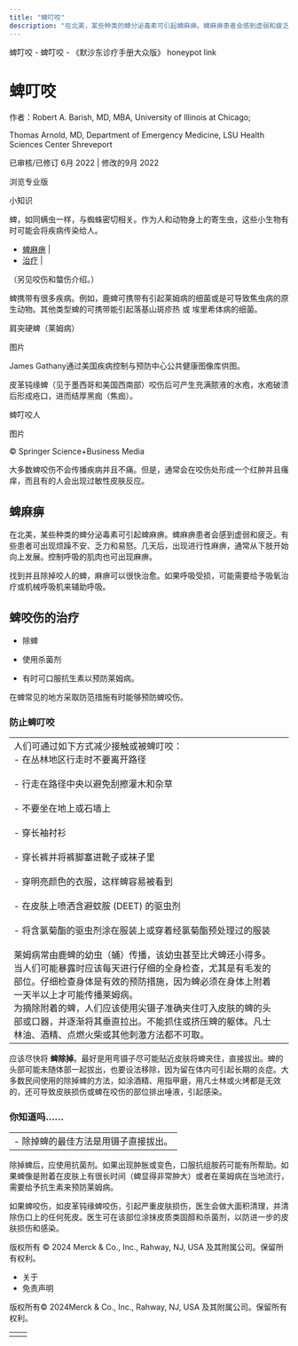 ```yaml
---
title: "蜱叮咬"
description: "在北美，某些种类的蜱分泌毒素可引起蜱麻痹。蜱麻痹患者会感到虚弱和疲乏。有些患者可出现烦躁不安、乏力和易怒。几天后，出现进行性麻痹，通常从下肢开始向上发展。控制呼吸的肌肉也可出现麻痹。"
---
```


﻿蜱叮咬 \- 蜱叮咬 \- 《默沙东诊疗手册大众版》 honeypot link

# 蜱叮咬

作者：Robert A. Barish, MD, MBA, University of Illinois at Chicago;

Thomas Arnold, MD, Department of Emergency Medicine, LSU Health Sciences
Center Shreveport

已审核/已修订 6月 2022 \| 修改的9月 2022

浏览专业版

小知识

蜱，如同螨虫一样，与蜘蛛密切相关。作为人和动物身上的寄生虫，这些小生物有时可能会将疾病传染给人。

- [蜱麻痹](#蜱麻痹_v28335506_zh) \|
- [治疗](#治疗_v829188_zh) \|

（另见咬伤和螫伤介绍。）

蜱携带有很多疾病。例如，鹿蜱可携带有引起莱姆病的细菌或是可导致焦虫病的原生动物。其他类型蜱的可携带能引起落基山斑疹热 或 埃里希体病的细菌。

肩突硬蜱（莱姆病）



图片

James Gathany通过美国疾病控制与预防中心公共健康图像库供图。

皮革钝缘蜱（见于墨西哥和美国西南部）咬伤后可产生充满脓液的水疱，水疱破溃后形成疮口，进而结厚黑痂（焦痂）。

蜱叮咬人



图片

© Springer Science+Business Media

大多数蜱咬伤不会传播疾病并且不痛。但是，通常会在咬伤处形成一个红肿并且瘙痒，而且有的人会出现过敏性皮肤反应。

## 蜱麻痹

在北美，某些种类的蜱分泌毒素可引起蜱麻痹。蜱麻痹患者会感到虚弱和疲乏。有些患者可出现烦躁不安、乏力和易怒。几天后，出现进行性麻痹，通常从下肢开始向上发展。控制呼吸的肌肉也可出现麻痹。

找到并且除掉咬人的蜱，麻痹可以很快治愈。如果呼吸受损，可能需要给予吸氧治疗或机械呼吸机来辅助呼吸。

## 蜱咬伤的治疗

- 除蜱

- 使用杀菌剂

- 有时可口服抗生素以预防莱姆病。


在蜱常见的地方采取防范措施有时能够预防蜱咬伤。

### 防止蜱叮咬

|     |     |
| --- | --- |
| 人们可通过如下方式减少接触或被蜱叮咬：<br>- 在丛林地区行走时不要离开路径<br>  <br>- 行走在路径中央以避免刮擦灌木和杂草<br>  <br>- 不要坐在地上或石墙上<br>  <br>- 穿长袖衬衫<br>  <br>- 穿长裤并将裤脚塞进靴子或袜子里<br>  <br>- 穿明亮颜色的衣服，这样蜱容易被看到<br>  <br>- 在皮肤上喷洒含避蚊胺 (DEET) 的驱虫剂<br>  <br>- 将含氯菊酯的驱虫剂涂在服装上或穿着经氯菊酯预处理过的服装<br>  <br>莱姆病常由鹿蜱的幼虫（蛹）传播，该幼虫甚至比犬蜱还小得多。当人们可能暴露时应该每天进行仔细的全身检查，尤其是有毛发的部位。仔细检查身体是有效的预防措施，因为蜱必须在身体上附着一天半以上才可能传播莱姆病。<br>为摘除附着的蜱，人们应该使用尖镊子准确夹住叮入皮肤的蜱的头部或口器，并逐渐将其垂直拉出。不能抓住或挤压蜱的躯体。凡士林油、酒精、点燃火柴或其他刺激方法都不可取。 |  |

应该尽快将 **蜱除掉**。最好是用弯镊子尽可能贴近皮肤将蜱夹住，直接拔出。蜱的头部可能未随体部一起拔出，也要设法移除，因为留在体内可引起长期的炎症。大多数民间使用的除掉蜱的方法，如涂酒精、用指甲磨，用凡士林或火烤都是无效的，还可导致皮肤损伤或蜱在咬伤的部位排出唾液，引起感染。

### 你知道吗……

|     |
| --- |
| - 除掉蜱的最佳方法是用镊子直接拔出。 |

除掉蜱后，应使用抗菌剂。如果出现肿胀或变色，口服抗组胺药可能有所帮助。如果蜱像是附着在皮肤上有很长时间（蜱显得非常肿大）或者在莱姆病在当地流行，需要给予抗生素来预防莱姆病。

如果蜱咬伤，如皮革钝缘蜱咬伤，引起严重皮肤损伤，医生会做大面积清理，并清除伤口上的任何死皮。医生可在该部位涂抹皮质类固醇和杀菌剂，以防进一步的皮肤损伤和感染。



版权所有 © 2024
Merck & Co., Inc., Rahway, NJ, USA 及其附属公司。保留所有权利。

- 关于
- 免责声明

版权所有© 2024Merck & Co., Inc., Rahway, NJ, USA 及其附属公司。保留所有权利。

|     |     |
| --- | --- |
|  |  |